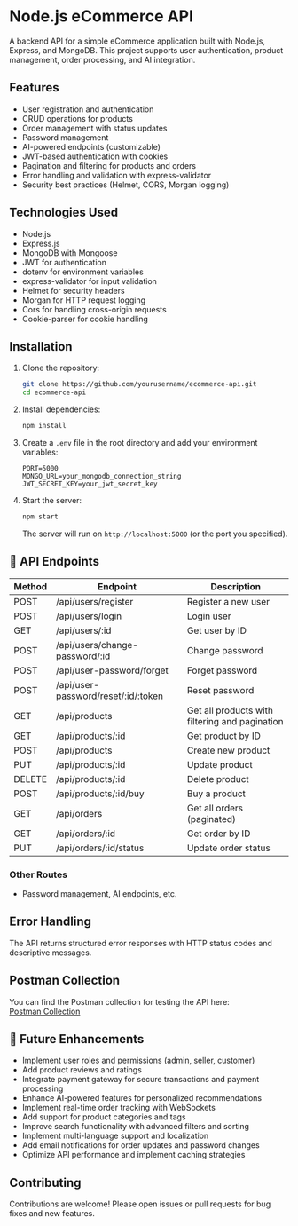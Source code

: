 
# Node.js eCommerce API

A backend API for a simple eCommerce application built with Node.js, Express, and MongoDB. This project supports user authentication, product management, order processing, and AI integration.

## Features

- User registration and authentication
- CRUD operations for products
- Order management with status updates
- Password management
- AI-powered endpoints (customizable)
- JWT-based authentication with cookies
- Pagination and filtering for products and orders
- Error handling and validation with express-validator
- Security best practices (Helmet, CORS, Morgan logging)

## Technologies Used

- Node.js
- Express.js
- MongoDB with Mongoose
- JWT for authentication
- dotenv for environment variables
- express-validator for input validation
- Helmet for security headers
- Morgan for HTTP request logging
- Cors for handling cross-origin requests
- Cookie-parser for cookie handling

## Installation

1. Clone the repository:

   ```bash
   git clone https://github.com/yourusername/ecommerce-api.git
   cd ecommerce-api
   ```

2. Install dependencies:

   ```bash
   npm install
   ```

3. Create a `.env` file in the root directory and add your environment variables:

   ```env
   PORT=5000
   MONGO_URL=your_mongodb_connection_string
   JWT_SECRET_KEY=your_jwt_secret_key
   ```

4. Start the server:

   ```bash
   npm start
   ```

   The server will run on `http://localhost:5000` (or the port you specified).

## 📄 API Endpoints

| Method | Endpoint                          | Description                          |
|--------|---------------------------------|------------------------------------|
| POST   | /api/users/register              | Register a new user                 |
| POST   | /api/users/login                 | Login user                         |
| GET    | /api/users/:id                   | Get user by ID                    |
| POST   | /api/users/change-password/:id   | Change password                    |
| POST   | /api/user-password/forget        | Forget password                    |
| POST   | /api/user-password/reset/:id/:token | Reset password                  |
| GET    | /api/products                   | Get all products with filtering and pagination |
| GET    | /api/products/:id              | Get product by ID                     |
| POST   | /api/products                  | Create new product                   |
| PUT    | /api/products/:id              | Update product                      |
| DELETE | /api/products/:id              | Delete product                     |
| POST   | /api/products/:id/buy          | Buy a product                      |
| GET    | /api/orders                    | Get all orders (paginated)         |
| GET    | /api/orders/:id                | Get order by ID                    |
| PUT    | /api/orders/:id/status         | Update order status                |

### Other Routes

- Password management, AI endpoints, etc.

## Error Handling

The API returns structured error responses with HTTP status codes and descriptive messages.

## Postman Collection

You can find the Postman collection for testing the API here:  
[Postman Collection](https://node-js-e-commerce-project.vercel.app/)

## 🚀 Future Enhancements

- Implement user roles and permissions (admin, seller, customer)
- Add product reviews and ratings
- Integrate payment gateway for secure transactions and payment processing
- Enhance AI-powered features for personalized recommendations
- Implement real-time order tracking with WebSockets
- Add support for product categories and tags
- Improve search functionality with advanced filters and sorting
- Implement multi-language support and localization
- Add email notifications for order updates and password changes
- Optimize API performance and implement caching strategies

## Contributing

Contributions are welcome! Please open issues or pull requests for bug fixes and new features.

